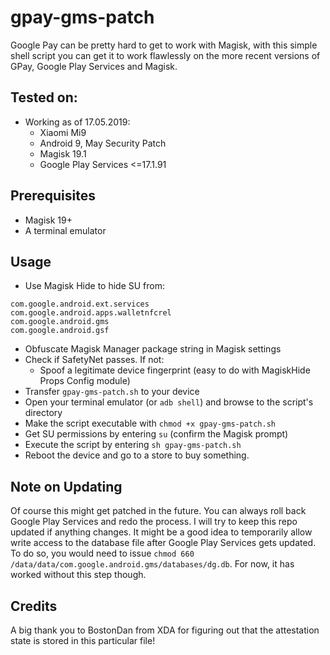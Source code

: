 # gpay-gms-patch
Google Pay can be pretty hard to get to work with Magisk, with this simple shell script you can get it to work flawlessly on the more recent versions of GPay, Google Play Services and Magisk.

## Tested on:
- Working as of 17.05.2019:
  - Xiaomi Mi9
  - Android 9, May Security Patch
  - Magisk 19.1
  - Google Play Services <=17.1.91

## Prerequisites
- Magisk 19+
- A terminal emulator

## Usage
* Use Magisk Hide to hide SU from:
```
com.google.android.ext.services
com.google.android.apps.walletnfcrel
com.google.android.gms
com.google.android.gsf
```
* Obfuscate Magisk Manager package string in Magisk settings
* Check if SafetyNet passes. If not:
  * Spoof a legitimate device fingerprint (easy to do with MagiskHide Props Config module)
* Transfer `gpay-gms-patch.sh` to your device
* Open your terminal emulator (or `adb shell`) and browse to the script's directory
* Make the script executable with `chmod +x gpay-gms-patch.sh`
* Get SU permissions by entering `su` (confirm the Magisk prompt)
* Execute the script by entering `sh gpay-gms-patch.sh`
* Reboot the device and go to a store to buy something.

## Note on Updating
Of course this might get patched in the future. You can always roll back Google Play Services and redo the process. I will try to keep this repo updated if anything changes.
It might be a good idea to temporarily allow write access to the database file after Google Play Services gets updated. To do so, you would need to issue `chmod 660 /data/data/com.google.android.gms/databases/dg.db`. For now, it has worked without this step though.

## Credits
A big thank you to BostonDan from XDA for figuring out that the attestation state is stored in this particular file!